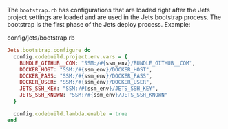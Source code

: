 The `bootstrap.rb` has configurations that are loaded right after the Jets project settings are loaded and are used in the Jets bootstrap process. The bootstrap is the first phase of the Jets deploy process. Example:

config/jets/bootstrap.rb

```ruby
Jets.bootstrap.configure do
  config.codebuild.project.env.vars = {
    BUNDLE_GITHUB__COM: "SSM:/#{ssm_env}/BUNDLE_GITHUB__COM",
    DOCKER_HOST: "SSM:/#{ssm_env}/DOCKER_HOST",
    DOCKER_PASS: "SSM:/#{ssm_env}/DOCKER_PASS",
    DOCKER_USER: "SSM:/#{ssm_env}/DOCKER_USER",
    JETS_SSH_KEY: "SSM:/#{ssm_env}/JETS_SSH_KEY",
    JETS_SSH_KNOWN: "SSM:/#{ssm_env}/JETS_SSH_KNOWN"
  }

  config.codebuild.lambda.enable = true
end
```
